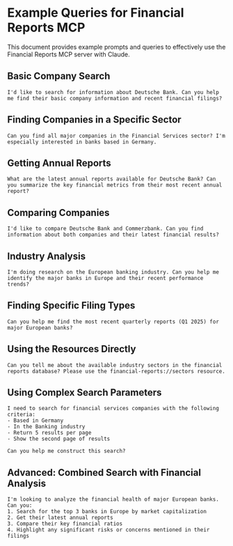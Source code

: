 # Example Queries for Financial Reports MCP

This document provides example prompts and queries to effectively use the Financial Reports MCP server with Claude.

## Basic Company Search

```
I'd like to search for information about Deutsche Bank. Can you help me find their basic company information and recent financial filings?
```

## Finding Companies in a Specific Sector

```
Can you find all major companies in the Financial Services sector? I'm especially interested in banks based in Germany.
```

## Getting Annual Reports

```
What are the latest annual reports available for Deutsche Bank? Can you summarize the key financial metrics from their most recent annual report?
```

## Comparing Companies

```
I'd like to compare Deutsche Bank and Commerzbank. Can you find information about both companies and their latest financial results?
```

## Industry Analysis

```
I'm doing research on the European banking industry. Can you help me identify the major banks in Europe and their recent performance trends?
```

## Finding Specific Filing Types

```
Can you help me find the most recent quarterly reports (Q1 2025) for major European banks?
```

## Using the Resources Directly

```
Can you tell me about the available industry sectors in the financial reports database? Please use the financial-reports://sectors resource.
```

## Using Complex Search Parameters

```
I need to search for financial services companies with the following criteria:
- Based in Germany
- In the Banking industry
- Return 5 results per page
- Show the second page of results

Can you help me construct this search?
```

## Advanced: Combined Search with Financial Analysis

```
I'm looking to analyze the financial health of major European banks. Can you:
1. Search for the top 3 banks in Europe by market capitalization
2. Get their latest annual reports
3. Compare their key financial ratios
4. Highlight any significant risks or concerns mentioned in their filings
```
